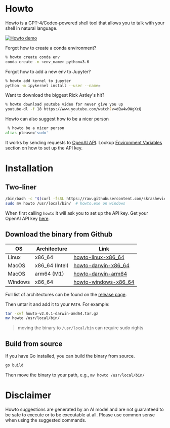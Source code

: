 # Howto
Howto is a GPT-4/Codex-powered shell tool that allows you to talk with your shell in natural language.


[![Howto demo](https://user-images.githubusercontent.com/2821124/197363019-b038d31e-fde0-45a5-b347-3e87e0c260a6.gif)](https://youtu.be/VwP9eZdTrGY)

Forgot how to create a conda environment?
```bash
% howto create conda env
conda create -n <env_name> python=3.6
```

Forgot how to add a new env to Jupyter?
```bash
% howto add kernel to jupyter
python -m ipykernel install --user --name=
```

Want to download the biggest Rick Astley's hit?
```bash
% howto download youtube video for never give you up
youtube-dl -f 18 https://www.youtube.com/watch?v=dQw4w9WgXcQ
```

Howto can also suggest how to be a nicer person
```bash
 % howto be a nicer person
alias please='sudo'
```

It works by sending requests to [OpenAI API](http://openai.com/api/). Lookup [Environment Variables](https://github.com/skrashevich/howto#environment-variables) section on how to set up the API key.

# Installation

## Two-liner

```bash
/bin/bash -c "$(curl -fsSL https://raw.githubusercontent.com/skrashevich/howto/main/scripts/get_latest.sh)"
sudo mv howto /usr/local/bin/  # howto.exe on windows
```

When first calling `howto` it will ask you to set up the API key. Get your OpenAI API key [here](https://beta.openai.com/docs/quickstart/add-your-api-key).

## Download the binary from Github

| OS | Architecture | Link |
| --- | --- | --- |
| Linux | x86_64 | [howto-linux-x86_64](https://github.com/skrashevich/howto/releases/download/v2.0.1/howto-v2.0.1-linux-386.tar.gz) |
| MacOS | x86_64 (Intel) | [howto-darwin-x86_64](https://github.com/skrashevich/howto/releases/download/v2.0.1/howto-v2.0.1-darwin-amd64.tar.gz) |
| MacOS | arm64 (M1) | [howto-darwin-arm64](https://github.com/skrashevich/howto/releases/download/v2.0.1/howto-v2.0.1-darwin-arm64.tar.gz) |
| Windows | x86_64 | [howto-windows-x86_64](https://github.com/skrashevich/howto/releases/download/v2.0.1/howto-v2.0.1-windows-amd64.zip) |

Full list of architectures can be found on the [release page](https://github.com/skrashevich/howto/releases/latest).

Then untar it and add it to your `PATH`. For example:
```bash
tar -xvf howto-v2.0.1-darwin-amd64.tar.gz
mv howto /usr/local/bin/
```

> moving the binary to `/usr/local/bin` can require sudo rights

## Build from source

If you have Go installed, you can build the binary from source.

```bash
go build
```

Then move the binary to your path, e.g., `mv howto /usr/local/bin/`

# Disclaimer

Howto suggestions are generated by an AI model and are not guaranteed to be safe to execute or to be executable at all. Please use common sense when using the suggested commands.
